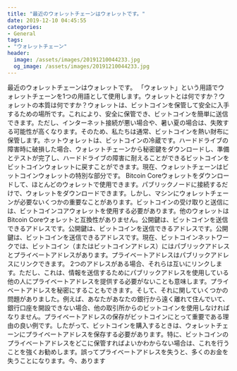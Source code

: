 ```yaml
---
title: "最近のウォレットチェーンはウォレットです。"
date: 2019-12-10 04:45:55
categories:
- General
tags:
- "ウォレットチェーン"
header:
  image: /assets/images/20191210044233.jpg
  og_image: /assets/images/20191210044233.jpg
---
```


最近のウォレットチェーンはウォレットです。 「ウォレット」という用語でウォレットチェーンを1つの用語として使用します。ウォレットとは何ですか？ウォレットの本質は何ですか？ウォレットは、ビットコインを保管して安全に入手するための場所です。これにより、安全に保管でき、ビットコインを簡単に送信できます。ただし、インターネット接続が悪い場合や、暑い夏の場合は、失敗する可能性が高くなります。そのため、私たちは通常、ビットコインを熱い財布に保管します。ホットウォレットは、ビットコインの冷蔵です。ハードドライブの障害時に破損した場合、ウォレットチェーンから秘密鍵をダウンロードし、準備とテストが完了し、ハードドライブの障害に耐えることができるビットコインをビットコインウォレットに戻すことができます。現在、ウォレットチェーンはビットコインウォレットの特別な部分です。 Bitcoin Coreウォレットをダウンロードして、ほとんどのウォレットで使用できます。パブリックノードに接続するだけで、ウォレットをダウンロードできます。しかし、マシンにウォレットチェーンが必要ないくつかの重要なことがあります。ビットコインの受け取りと送信には、ビットコインコアウォレットを使用する必要があります。他のウォレットはBitcoin Coreウォレットと互換性がありません。公開鍵は、ビットコインを送信できるアドレスです。公開鍵は、ビットコインを送信できるアドレスです。公開鍵は、ビットコインを送信できるアドレスです。現在、ビットコインネットワークでは、ビットコイン（またはビットコインアドレス）にはパブリックアドレスとプライベートアドレスがあります。プライベートアドレスはパブリックアドレスにリンクできます。 2つのアドレスがある場合、それらは互いにリンクします。ただし、これは、情報を送信するためにパブリックアドレスを使用している他の人にプライベートアドレスを提供する必要がないことも意味します。プライベートアドレスを秘密にすることもできます。そして、それに関していくつかの問題がありました。例えば、あなたがあなたの銀行から遠く離れて住んでいて、銀行口座を開設できない場合、他の取引所からのビットコインを使用しなければなりません。プライベートアドレスの保存がビットコインにとって重要である理由の良い例です。したがって、ビットコインを購入するときは、ウォレットチェーンにプライベートアドレスを保存する必要があります。特に、ビットコインのプライベートアドレスをどこに保管すればよいかわからない場合は、これを行うことを強くお勧めします。誤ってプライベートアドレスを失うと、多くのお金を失うことになります。今、あります

